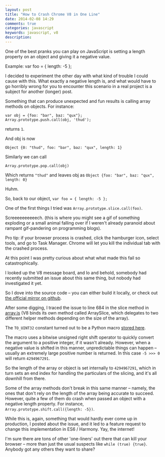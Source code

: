 ```yaml
---
layout: post
title: "How to Crash Chrome V8 in One Line"
date: 2014-02-08 14:29
comments: true
categories: javascript
keywords: javascript, v8
description: 
---
```



One of the best pranks you can play on JavaScript is setting a length property on an object and giving it a negative value.

Example:
    var foo = {
      length: -5
    };

I decided to experiment the other day with what kind of trouble I could cause with this.
What exactly a negative length is, and what would have to go horribly wrong for you to encounter this scenario in a real project is a subject for another (longer) post.

Something that can produce unexpected and fun results is calling array methods on objects.  For instance:

    var obj = {foo: "bar", baz: "qux"};
    Array.prototype.push.call(obj, 'thud');

returns
`1`.

And obj is now

`Object {0: "thud", foo: "bar", baz: "qux", length: 1}`

Similarly we can call

`Array.prototype.pop.call(obj)`

Which returns `"thud"` and leaves obj as `Object {foo: "bar", baz: "qux", length: 0}`

Huhm.

So, back to our object, `var foo = { length: -5 };`

One of the first things I tried was `Array.prototype.slice.call(foo)`.

Screeeeeeeeeech.  (this is where you might see a gif of something exploding or a small animal falling over if I weren't already paranoid about rampant gif-pandering on programming blogs).

Pro tip: if your browser process is crashed, click the hamburger icon, select tools, and go to Task Manager.  Chrome will let you kill the individual tab with the crashed process.

At this point I was pretty curious about what what made this fail so catastrophically.

I looked up the V8 message board, and lo and behold, somebody had recently submitted an issue about this same thing, but nobody had investigated it yet.

So I dove into the source code – you can either build it locally, or check out [the official mirror on github](https://github.com/v8/v8).

After some digging, I traced the issue to line 684 in the slice method in [array.js](https://github.com/v8/v8/blob/d916860bc096b8824dbb4459c1b9c5cff2fca182/src/array.js) (V8 binds its own method called ArraySlice, which delegates to two different helper methods depending on the size of the array). 

The `TO_UINT32` constant turned out to be a Python macro [stored here](https://github.com/v8/v8/blob/e9a2eb091b2801cb98333edb44ba7a68611fe886/src/macros.py).

The macro uses a bitwise unsigned right shift operator to quickly convert the argument to a positive integer, if it wasn't already.  However, when a negative value is shifted in this manner, unpredictable things can happen – usually an extremely large positive number is returned. In this case `-5 >>> 0` will return `4294967291`.

So the length of the array or object is set internally to `4294967291`, which in turn sets an end index for handling the particulars of the slicing, and it's all downhill from there.

Some of the array methods don't break in this same manner – namely, the ones that don't rely on the length of the array being accurate to succeed.  However, quite a few of them do crash when passed an object with a negative length property.  For instance, `Array.prototype.shift.call({length: -5})`.

While this is, again, something that would hardly ever come up in production, I posted about the issue, and it led to a feature request to change this implementation in ES6 / Harmony.
Yay, the internet!

I'm sure there are tons of other 'one-liners' out there that can kill your browser – more than just the usual suspects like  `while (true) {true}`.  Anybody got any others they want to share?
